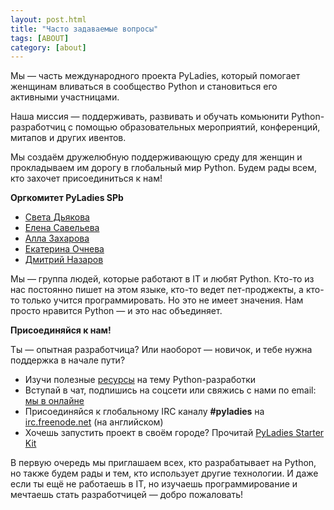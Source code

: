 ```yaml
---
layout: post.html
title: "Часто задаваемые вопросы"
tags: [ABOUT]
category: [about]
---
```


Мы — часть международного проекта PyLadies, который помогает женщинам вливаться в сообщество Python и становиться его активными участницами.

Наша миссия — поддерживать, развивать и обучать комьюнити Python-разработчиц с помощью образовательных мероприятий, конференций, митапов и других ивентов.

Мы создаём дружелюбную поддерживающую среду для женщин и прокладываем им дорогу в глобальный мир Python. Будем рады всем, кто захочет присоединиться к нам!

**Оргкомитет PyLadies SPb**

* [Света Дьякова](https://twitter.com/d_moll)
* [Елена Савельева](https://twitter.com/lilislilit)
* [Алла Захарова](https://twitter.com/Mi5akaa)
* [Екатерина Очнева](https://vk.com/id180736)
* [Дмитрий Назаров](https://twitter.com/nazarov_tech)

Мы — группа людей, которые работают в IT и любят Python. Кто-то из нас постоянно пишет на этом языке, кто-то ведет пет-проджекты, а кто-то только учится программировать. Но это не имеет значения. Нам просто нравится Python — и это нас объединяет.

**Присоединяйся к нам!**

Ты — опытная разработчица? Или наоборот — новичок, 
и тебе нужна поддержка в начале пути?


* Изучи полезные [ресурсы](/resources/) на тему Python-разработки
* Вступай в чат, подпишись на соцсети или свяжись с нами по email: [мы в онлайне](/online/)
* Присоединяйся к глобальному IRC каналу **#pyladies** на [irc.freenode.net](http://webchat.freenode.net/) (на английском)
* Хочешь запустить проект в своём городе? Прочитай [PyLadies Starter Kit](http://kit.pyladies.com/en/latest/)

В первую очередь мы приглашаем всех, кто разрабатывает на Python, 
но также будем рады и тем, кто использует другие технологии. 
И даже если ты ещё не работаешь в IT, но изучаешь программирование 
и мечтаешь стать разработчицей — добро пожаловать!
